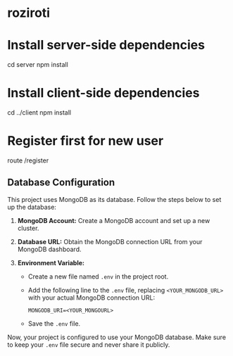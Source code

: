 # roziroti

# Install server-side dependencies
cd server
npm install

# Install client-side dependencies
cd ../client
npm install

# Register first for new user
route /register
## Database Configuration

This project uses MongoDB as its database. Follow the steps below to set up the database:

1. **MongoDB Account:** Create a MongoDB account and set up a new cluster.

2. **Database URL:** Obtain the MongoDB connection URL from your MongoDB dashboard.

3. **Environment Variable:**

    - Create a new file named `.env` in the project root.

    - Add the following line to the `.env` file, replacing `<YOUR_MONGODB_URL>` with your actual MongoDB connection URL:

        ```env
        MONGODB_URI=<YOUR_MONGOURL>
        ```

    - Save the `.env` file.

Now, your project is configured to use your MongoDB database. Make sure to keep your `.env` file secure and never share it publicly.
